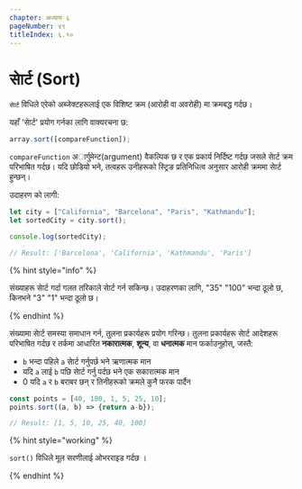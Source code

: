 ```yaml
---
chapter: अध्याय ६
pageNumber: ४९
titleIndex: ६.१०
---
```

# साेर्ट (Sort)

`साेर्ट` विधिले एरेको अब्जेक्टहरूलाई एक विशिष्ट क्रम (आरोही वा अवरोही) मा क्रमबद्ध गर्दछ।

यहाँ 'साेर्ट' प्रयोग गर्नका लागि वाक्यरचना छ:

```javascript
array.sort([compareFunction]);
```

`compareFunction` अार्गुमेन्ट(argument) वैकल्पिक छ र एक प्रकार्य निर्दिष्ट गर्दछ जसले साेर्ट क्रम परिभाषित गर्दछ। यदि छोडियो भने, तत्वहरू उनीहरूको स्ट्रिङ प्रतिनिधित्व अनुसार आरोही क्रममा साेर्ट हुन्छन्।

उदाहरण को लागी:

```javascript
let city = ["California", "Barcelona", "Paris", "Kathmandu"];
let sortedCity = city.sort(); 

console.log(sortedCity);

// Result: ['Barcelona', 'California', 'Kathmandu', 'Paris']

```

{% hint style="info" %}

संख्याहरू साेर्ट गर्दा गलत तरिकाले साेर्ट गर्न सकिन्छ। उदाहरणका लागि, "35" "100" भन्दा ठूलो छ, किनभने "3" "1" भन्दा ठूलो छ।

{% endhint %}

संख्यामा साेर्ट समस्या समाधान गर्न, तुलना प्रकार्यहरू प्रयोग गरिन्छ। तुलना प्रकार्यहरू साेर्ट आदेशहरू परिभाषित गर्दछ र तर्कमा आधारित **नकारात्मक**, **शून्य**, वा **धनात्मक** मान फर्काउनुहोस्, जस्तै:

* `b` भन्दा पहिले `a` साेर्ट गर्नुपर्छ भने ऋणात्मक मान
* यदि `a` लाई `b` पछि साेर्ट गर्नु पर्दछ भने एक सकारात्मक मान
* 0 यदि `a` र `b` बराबर छन् र तिनीहरूको क्रमले कुनै फरक पार्दैन

```javascript
const points = [40, 100, 1, 5, 25, 10];
points.sort((a, b) => {return a-b});

// Result: [1, 5, 10, 25, 40, 100]
```

{% hint style="working" %}

`sort()` विधिले मूल सरणीलाई ओभरराइड गर्दछ ।

{% endhint %}
